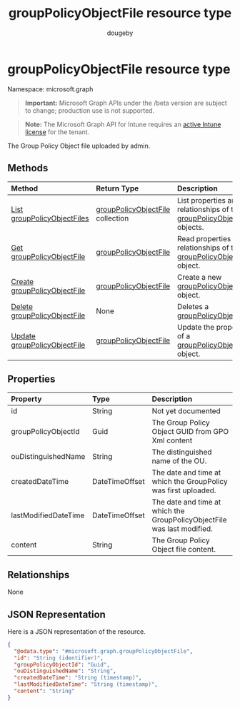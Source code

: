 ﻿---
title: "groupPolicyObjectFile resource type"
description: "The Group Policy Object file uploaded by admin."
author: "dougeby"
localization_priority: Normal
ms.prod: "intune"
doc_type: resourcePageType
---

# groupPolicyObjectFile resource type

Namespace: microsoft.graph

> **Important:** Microsoft Graph APIs under the /beta version are subject to change; production use is not supported.

> **Note:** The Microsoft Graph API for Intune requires an [active Intune license](https://go.microsoft.com/fwlink/?linkid=839381) for the tenant.

The Group Policy Object file uploaded by admin.

## Methods

| Method                                                                                           | Return Type                                                                                         | Description                                                                                                                                |
| :----------------------------------------------------------------------------------------------- | :-------------------------------------------------------------------------------------------------- | :----------------------------------------------------------------------------------------------------------------------------------------- |
| [List groupPolicyObjectFiles](../api/intune-gpanalyticsservice-grouppolicyobjectfile-list.md)    | [groupPolicyObjectFile](../resources/intune-gpanalyticsservice-grouppolicyobjectfile.md) collection | List properties and relationships of the [groupPolicyObjectFile](../resources/intune-gpanalyticsservice-grouppolicyobjectfile.md) objects. |
| [Get groupPolicyObjectFile](../api/intune-gpanalyticsservice-grouppolicyobjectfile-get.md)       | [groupPolicyObjectFile](../resources/intune-gpanalyticsservice-grouppolicyobjectfile.md)            | Read properties and relationships of the [groupPolicyObjectFile](../resources/intune-gpanalyticsservice-grouppolicyobjectfile.md) object.  |
| [Create groupPolicyObjectFile](../api/intune-gpanalyticsservice-grouppolicyobjectfile-create.md) | [groupPolicyObjectFile](../resources/intune-gpanalyticsservice-grouppolicyobjectfile.md)            | Create a new [groupPolicyObjectFile](../resources/intune-gpanalyticsservice-grouppolicyobjectfile.md) object.                              |
| [Delete groupPolicyObjectFile](../api/intune-gpanalyticsservice-grouppolicyobjectfile-delete.md) | None                                                                                                | Deletes a [groupPolicyObjectFile](../resources/intune-gpanalyticsservice-grouppolicyobjectfile.md).                                        |
| [Update groupPolicyObjectFile](../api/intune-gpanalyticsservice-grouppolicyobjectfile-update.md) | [groupPolicyObjectFile](../resources/intune-gpanalyticsservice-grouppolicyobjectfile.md)            | Update the properties of a [groupPolicyObjectFile](../resources/intune-gpanalyticsservice-grouppolicyobjectfile.md) object.                |

## Properties

| Property             | Type           | Description                                                             |
| :------------------- | :------------- | :---------------------------------------------------------------------- |
| id                   | String         | Not yet documented                                                      |
| groupPolicyObjectId  | Guid           | The Group Policy Object GUID from GPO Xml content                       |
| ouDistinguishedName  | String         | The distinguished name of the OU.                                       |
| createdDateTime      | DateTimeOffset | The date and time at which the GroupPolicy was first uploaded.          |
| lastModifiedDateTime | DateTimeOffset | The date and time at which the GroupPolicyObjectFile was last modified. |
| content              | String         | The Group Policy Object file content.                                   |

## Relationships

None

## JSON Representation

Here is a JSON representation of the resource.

<!-- {
  "blockType": "resource",
  "keyProperty": "id",
  "@odata.type": "microsoft.graph.groupPolicyObjectFile"
}
-->

```json
{
  "@odata.type": "#microsoft.graph.groupPolicyObjectFile",
  "id": "String (identifier)",
  "groupPolicyObjectId": "Guid",
  "ouDistinguishedName": "String",
  "createdDateTime": "String (timestamp)",
  "lastModifiedDateTime": "String (timestamp)",
  "content": "String"
}
```
